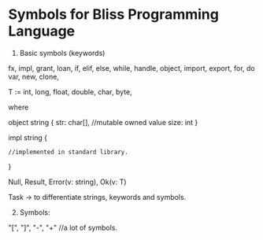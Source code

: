 # Symbols for Bliss Programming Language

1. Basic symbols (keywords)

fx, impl, grant, loan, if, elif, else, while, handle, object, import, export, for, do
var, new, clone,

T := int, long, float, double, char, byte,

where

object string {
    str: char[], //mutable owned value
    size: int
}

impl string {

    //implemented in standard library.

}

Null<T>, Result<T>, Error(v: string), Ok<T>(v: T)

Task -> to differentiate strings, keywords and symbols.

2. Symbols:

"[", "]", "-", "+" //a lot of symbols.